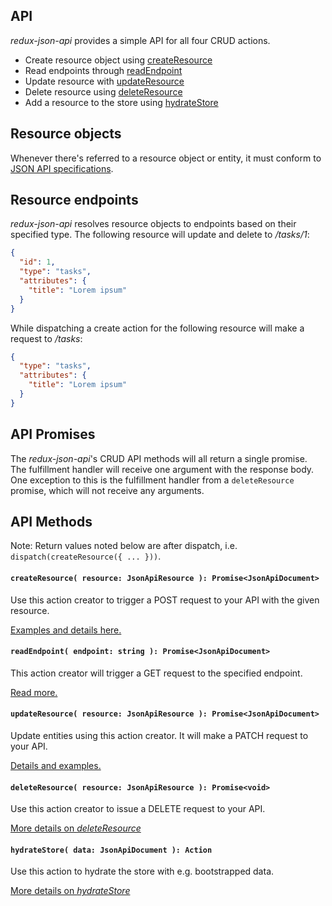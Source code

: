 API
---

_redux-json-api_ provides a simple API for all four CRUD actions.

- Create resource object using [createResource](#createresource-resource-object--promise)
- Read endpoints through [readEndpoint](#readendpoint-endpoint-string--promise)
- Update resource with [updateResource](#updateresource-resource-object--promise)
- Delete resource using [deleteResource](#deleteresource-resource-object--promise)
- Add a resource to the store using [hydrateStore](#hydratestore-resource-object--action)

## Resource objects

Whenever there's referred to a resource object or entity, it must conform to [JSON API specifications](http://jsonapi.org/format/#document-resource-objects).

## Resource endpoints

_redux-json-api_ resolves resource objects to endpoints based on their specified type. The following resource will update and delete to _/tasks/1_:

```json
{
  "id": 1,
  "type": "tasks",
  "attributes": {
    "title": "Lorem ipsum"
  }
}
```

While dispatching a create action for the following resource will make a request to _/tasks_:

```json
{
  "type": "tasks",
  "attributes": {
    "title": "Lorem ipsum"
  }
}
```


## API Promises
The _redux-json-api_'s CRUD API methods will all return a single promise. The fulfillment handler will receive one argument with the response body. One exception to this is the fulfillment handler from a `deleteResource` promise, which will not receive any arguments.


## API Methods

Note: Return values noted below are after dispatch, i.e. `dispatch(createResource({ ... }))`.

#### `createResource( resource: JsonApiResource ): Promise<JsonApiDocument>`

Use this action creator to trigger a POST request to your API with the given resource.

[Examples and details here.](apis/createResource.md)

#### `readEndpoint( endpoint: string ): Promise<JsonApiDocument>`

This action creator will trigger a GET request to the specified endpoint.

[Read more.](apis/readEndpoint.md)

#### `updateResource( resource: JsonApiResource ): Promise<JsonApiDocument>`

Update entities using this action creator. It will make a PATCH request to your API.

[Details and examples.](apis/updateResource.md)

#### `deleteResource( resource: JsonApiResource ): Promise<void>`

Use this action creator to issue a DELETE request to your API.

[More details on _deleteResource_](apis/deleteResource.md)

#### `hydrateStore( data: JsonApiDocument ): Action`

Use this action to hydrate the store with e.g. bootstrapped data.

[More details on _hydrateStore_](apis/hydrateStore.md)
